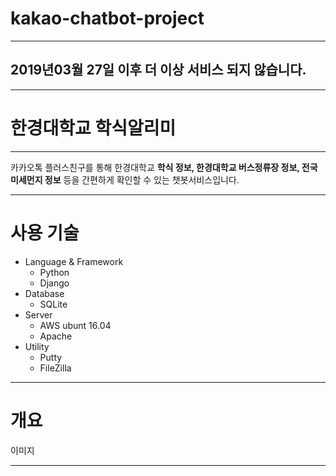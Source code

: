 # kakao-chatbot-project

-----------------------
## 2019년03월 27일 이후 더 이상 서비스 되지 않습니다.

----------------------------------
# 한경대학교 학식알리미

----------------------------------------
카카오톡 플러스친구를 통해 한경대학교 **학식 정보, 한경대학교 버스정류장 정보, 전국 미세먼지 정보** 등을 간편하게 확인할 수 있는 챗봇서비스입니다.

------------------------------------
# 사용 기술
- Language & Framework
  - Python
  - Django
- Database
  - SQLite
- Server
  - AWS ubunt 16.04
  - Apache
- Utility
  - Putty
  - FileZilla
------------------------------------
# 개요
이미지

------------------------------------
